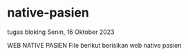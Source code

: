# native-pasien
tugas bloking Senin, 16 Oktober 2023

WEB NATIVE PASIEN
File berikut berisikan web native pasien
